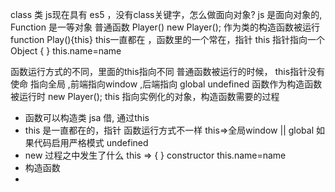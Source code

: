 class 类 js现在具有
es5 ，没有class关键字，怎么做面向对象?
js 是面向对象的, Function 是一等对象
普通函数 Player()
new Player(); 作为类的构造函数被运行
function Play(){this} 
this一直都在 ，函数里的一个常在，指针
this 指针指向一个Object { }  this.name=name

函数运行方式的不同，里面的this指向不同
普通函数被运行的时候， this指针没有使命 指向全局 ,前端指向window ,后端指向 global undefined
函数作为构造函数被运行时 new Player();
this 指向实例化的对象，构造函数需要的过程

- 函数可以构造类 jsa 借, 通过this
- this 是一直都在的，指针
   函数运行方式不一样 this=>全局window || global
   如果代码启用严格模式 undefined
- new 过程之中发生了什么
  this => { } constructor
  this.name=name
- 构造函数
-  